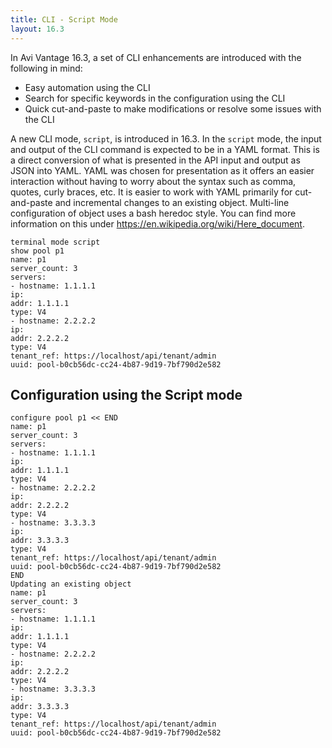 ```yaml
---
title: CLI - Script Mode
layout: 16.3
---
```

In Avi Vantage 16.3, a set of CLI enhancements are introduced with the following in mind:

* Easy automation using the CLI
* Search for specific keywords in the configuration using the CLI
* Quick cut-and-paste to make modifications or resolve some issues with the CLI 

A new CLI mode, <code>script</code>, is introduced in 16.3. In the <code>script</code> mode, the input and output of the CLI command is expected to be in a YAML format. This is a direct conversion of what is presented in the API input and output as JSON into YAML. YAML was chosen for presentation as it offers an easier interaction without having to worry about the syntax such as comma, quotes, curly braces, etc. It is easier to work with YAML primarily for cut-and-paste and incremental changes to an existing object. Multi-line configuration of object uses a bash heredoc style. You can find more information on this under <a href="https://en.wikipedia.org/wiki/Here_document">https://en.wikipedia.org/wiki/Here_document</a>.

<pre class="command-line language-bash" data-prompt="1,2|: > " data-output="3-99"><code>terminal mode script
show pool p1
name: p1
server_count: 3
servers:
- hostname: 1.1.1.1
ip:
addr: 1.1.1.1
type: V4
- hostname: 2.2.2.2
ip:
addr: 2.2.2.2
type: V4
tenant_ref: https://localhost/api/tenant/admin
uuid: pool-b0cb56dc-cc24-4b87-9d19-7bf790d2e582</code></pre> 

## Configuration using the Script mode

<pre class="command-line language-bash" data-prompt="1|: > " data-output="2-99"><code>configure pool p1 &lt;&lt; END
name: p1
server_count: 3
servers:
- hostname: 1.1.1.1
ip:
addr: 1.1.1.1
type: V4
- hostname: 2.2.2.2
ip:
addr: 2.2.2.2
type: V4
- hostname: 3.3.3.3
ip:
addr: 3.3.3.3
type: V4
tenant_ref: https://localhost/api/tenant/admin
uuid: pool-b0cb56dc-cc24-4b87-9d19-7bf790d2e582
END
Updating an existing object
name: p1
server_count: 3
servers:
- hostname: 1.1.1.1
ip:
addr: 1.1.1.1
type: V4
- hostname: 2.2.2.2
ip:
addr: 2.2.2.2
type: V4
- hostname: 3.3.3.3
ip:
addr: 3.3.3.3
type: V4
tenant_ref: https://localhost/api/tenant/admin
uuid: pool-b0cb56dc-cc24-4b87-9d19-7bf790d2e582</code></pre> 